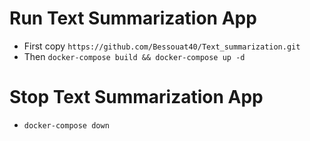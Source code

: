 # Run Text Summarization App

* First copy `https://github.com/Bessouat40/Text_summarization.git` 
* Then `docker-compose build && docker-compose up -d`

# Stop Text Summarization App

* `docker-compose down`
